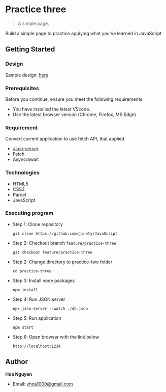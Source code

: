 # Practice three
> A simple page.

Build a simple page to practice applying what you've learned in JavaScript

## Getting Started 

### Design
Sample design: [here](https://1.bp.blogspot.com/--IZPk65USOk/X7TPu3ZDy_I/AAAAAAAAIZI/YM2o886lyCMzLbVG8iVm0QilX-SFHq3NQCLcBGAsYHQ/s1532/javascript-crud-example-list-page.png)

### Prerequisites
Before you continue, ensure you meet the following requirements:
* You have installed the latest VScode.
* Use the latest browser version (Chrome, Firefox, MS Edge)

### Requirement
  Convert current application to use fetch API, that applied
* [Json-server](https://github.com/typicode/json-server)
* Fetch
* Async/await
  
### Technologies
* HTML5
* CSS3
* Parcel
* JavaScript

### Executing program
* Step 1: Clone repository 
  ```
  git clone https://github.com/jinety/JavaScript
  ```
* Step 2: Checkout branch `feature/practice-three`
  ```
  git checkout feature/practice-three
  ```
* Step 2: Change directory to practice-two folder 
  ```
  cd practice-three
  ```
* Step 3: Install node packages 
  ```
  npm install
  ```
* Step 4: Run JSON server
  ```
  npx json-server --watch ./db.json
  ```
* Step 5: Run application 
  ```
  npm start
  ```
* Step 6: Open browser with the link below 
  ```
  http://localhost:1234
  ```

## Author
**Hoa Nguyen**
* Email: <vhoa1000@gmail.com>
